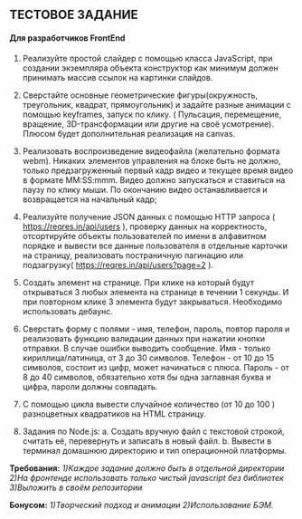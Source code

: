 ## ТЕСТОВОЕ ЗАДАНИЕ
#### Для разработчиков FrontEnd


1. Реализуйте простой слайдер с помощью класса JavaScript, при создании экземпляра объекта конструктор как минимум должен принимать массив ссылок на картинки слайдов.

2. Сверстайте основные геометрические фигуры(окружность, треугольник, квадрат, прямоугольник) и задайте разные анимации с помощью keyframes, запуск по клику. ( Пульсация, перемещение, вращение, 3D-трансформации или другие на своё усмотрение). Плюсом будет дополнительная реализация на canvas. 

3. Реализовать воспроизведение видеофайла (желательно формата webm). Никаких элементов управления на блоке быть не должно, только предзагруженный первый кадр видео и текущее время видео в формате MM:SS:mmm. Видео должно запускаться и ставиться на паузу по клику мыши. По окончанию видео останавливается и возвращается на начальный кадр;

4. Реализуйте получение JSON данных с помощью HTTP запроса ( https://reqres.in/api/users ), проверку данных на корректность, отсортируйте объекты пользователей по имени в алфавитном порядке и вывести все данные пользователя в отдельные карточки на страницу, реализовать постраничную пагинацию или подзагрузку( https://reqres.in/api/users?page=2 ).

5. Создать элемент на странице. При клике на который будут открываться 3 любых
элемента на странице в течении 1 секунды. И при повторном клике 3 элемента будут
закрываться. Необходимо использовать дебаунс.

6. Сверстать форму с полями - имя, телефон, пароль, повтор пароля и реализовать функцию валидации данных при нажатии кнопки отправки. В случае ошибки выводить сообщение.
Имя - только кириллица/латиница, от 3 до 30 символов.
Телефон - от 10 до 15 символов, состоит из цифр, может начинаться с плюса.
Пароль -  от 8 до 40 символов, обязательно хотя бы одна заглавная буква и цифра, пароли должны совпадать. 

7. С помощью цикла вывести случайное количество (от 10 до 100 ) разноцветных квадратиков на HTML страницу. 

8. Задания по Node.js:
 	a. Создать вручную файл с текстовой строкой, считать её, перевернуть  и записать в новый файл.
	b. Вывести в терминал домашнюю директорию и тип операционной платформы.


**Требования:**
	_1)Каждое задание должно быть в отдельной директории_
	_2)На фронтенде использовать только чистый javascript без библиотек_
	_3)Выложить в своём репозитории_

**Бонусом:**
	_1)Творческий подход и анимации_
	_2)Использование БЭМ._

